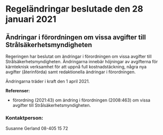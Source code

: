 # Regeländringar beslutade den 28 januari 2021

## Ändringar i förordningen om vissa avgifter till Strålsäkerhetsmyndigheten

Regeringen har beslutat om ändringar i förordningen om vissa avgifter till Strålsäkerhets­myndigheten. Ändringarna innebär höjningar av avgifterna för kärnteknisk verksamhet för att uppnå full kostnadstäckning, några nya avgifter (återinförda) samt redaktionella ändringar i förordningen.

Ändringarna träder i kraft den 1 april 2021\.

**Referenser:**

* förordning (2021:43\) om ändring i förordningen (2008:463\) om vissa avgifter till Strålsäkerhetsmyndigheten.

### Kontaktperson:

Susanne Gerland 08\-405 15 72
